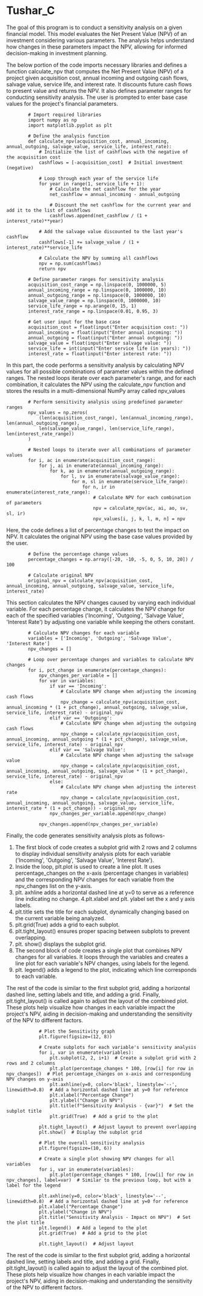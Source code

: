 # Tushar_C
The goal of this program is to conduct a sensitivity analysis on a given financial model. This model evaluates the Net Present Value (NPV) of an investment considering various parameters. 
The analysis helps understand how changes in these parameters impact the NPV, allowing for informed decision-making in investment planning.

The below portion of the code imports necessary libraries and defines a function calculate_npv that computes the Net Present Value (NPV) of a project given acquisition cost, annual incoming and outgoing cash flows, salvage value, service life, and interest rate. It discounts future cash flows to present value and returns the NPV.
It also defines parameter ranges for conducting sensitivity analysis. The user is prompted to enter base case values for the project's financial parameters.

            # Import required libraries
            import numpy as np
            import matplotlib.pyplot as plt
            
            # Define the analysis function
            def calculate_npv(acquisition_cost, annual_incoming, annual_outgoing, salvage_value, service_life, interest_rate):
                # Initialize the list of cashflows with the negative of the acquisition cost
                cashflows = [-acquisition_cost]  # Initial investment (negative)
                
                # Loop through each year of the service life
                for year in range(1, service_life + 1):
                    # Calculate the net cashflow for the year
                    net_cashflow = annual_incoming - annual_outgoing
                    
                    # Discount the net cashflow for the current year and add it to the list of cashflows
                    cashflows.append(net_cashflow / (1 + interest_rate)**year)
                
                # Add the salvage value discounted to the last year's cashflow
                cashflows[-1] += salvage_value / (1 + interest_rate)**service_life
                
                # Calculate the NPV by summing all cashflows
                npv = np.sum(cashflows)
                return npv
            
            # Define parameter ranges for sensitivity analysis
            acquisition_cost_range = np.linspace(0, 1000000, 5)
            annual_incoming_range = np.linspace(0, 1000000, 10)
            annual_outgoing_range = np.linspace(0, 1000000, 10)
            salvage_value_range = np.linspace(0, 1000000, 10)
            service_life_range = np.arange(0, 15, 1)
            interest_rate_range = np.linspace(0.01, 0.95, 3)
            
            # Get user input for the base case
            acquisition_cost = float(input("Enter acquisition cost: "))
            annual_incoming = float(input("Enter annual incoming: "))
            annual_outgoing = float(input("Enter annual outgoing: "))
            salvage_value = float(input("Enter salvage value: "))
            service_life = int(input("Enter service life (in years): "))
            interest_rate = float(input("Enter interest rate: "))



In this part, the code performs a sensitivity analysis by calculating NPV values for all possible combinations of parameter values within the defined ranges. 
The nested loops iterate over each parameter's range, and for each combination, it calculates the NPV using the calculate_npv function and stores the results in a multi-dimensional NumPy array called npv_values


            # Perform sensitivity analysis using predefined parameter ranges
            npv_values = np.zeros(
                (len(acquisition_cost_range), len(annual_incoming_range), len(annual_outgoing_range),
                len(salvage_value_range), len(service_life_range), len(interest_rate_range))
            )
            
            # Nested loops to iterate over all combinations of parameter values
            for i, ac in enumerate(acquisition_cost_range):
                for j, ai in enumerate(annual_incoming_range):
                    for k, ao in enumerate(annual_outgoing_range):
                        for l, sv in enumerate(salvage_value_range):
                            for m, sl in enumerate(service_life_range):
                                for n, ir in enumerate(interest_rate_range):
                                    # Calculate NPV for each combination of parameters
                                    npv = calculate_npv(ac, ai, ao, sv, sl, ir)
                                    npv_values[i, j, k, l, m, n] = npv
Here, the code defines a list of percentage changes to test the impact on NPV. It calculates the original NPV using the base case values provided by the user.

            # Define the percentage change values
            percentage_changes = np.array([-20, -10, -5, 0, 5, 10, 20]) / 100
            
            # Calculate original NPV
            original_npv = calculate_npv(acquisition_cost, annual_incoming, annual_outgoing, salvage_value, service_life, interest_rate)

This section calculates the NPV changes caused by varying each individual variable. For each percentage change, it calculates the NPV change for each of the specified variables
('Incoming', 'Outgoing', 'Salvage Value', 'Interest Rate') by adjusting one variable while keeping the others constant.

            # Calculate NPV changes for each variable
            variables = ['Incoming', 'Outgoing', 'Salvage Value', 'Interest Rate']
            npv_changes = []
            
            # Loop over percentage changes and variables to calculate NPV changes
            for i, pct_change in enumerate(percentage_changes):
                npv_changes_per_variable = []
                for var in variables:
                    if var == 'Incoming':
                        # Calculate NPV change when adjusting the incoming cash flows
                        npv_change = calculate_npv(acquisition_cost, annual_incoming * (1 + pct_change), annual_outgoing, salvage_value, service_life, interest_rate) - original_npv
                    elif var == 'Outgoing':
                        # Calculate NPV change when adjusting the outgoing cash flows
                        npv_change = calculate_npv(acquisition_cost, annual_incoming, annual_outgoing * (1 + pct_change), salvage_value, service_life, interest_rate) - original_npv
                    elif var == 'Salvage Value':
                        # Calculate NPV change when adjusting the salvage value
                        npv_change = calculate_npv(acquisition_cost, annual_incoming, annual_outgoing, salvage_value * (1 + pct_change), service_life, interest_rate) - original_npv
                    else:
                        # Calculate NPV change when adjusting the interest rate
                        npv_change = calculate_npv(acquisition_cost, annual_incoming, annual_outgoing, salvage_value, service_life, interest_rate * (1 + pct_change)) - original_npv
                    npv_changes_per_variable.append(npv_change)
                
                npv_changes.append(npv_changes_per_variable)


Finally, the code generates sensitivity analysis plots as follows-
1. The first block of code creates a subplot grid with 2 rows and 2 columns to display individual sensitivity analysis plots for each variable ('Incoming', 'Outgoing', 'Salvage Value', 'Interest Rate').
2. Inside the loop, plt.plot is used to create a line plot. It uses percentage_changes on the x-axis (percentage changes in variables) and the corresponding NPV changes for each variable from the npv_changes list on the y-axis.
3. plt. axhline adds a horizontal dashed line at y=0 to serve as a reference line indicating no change.
4.plt.xlabel and plt. ylabel set the x and y axis labels.
5. plt.title sets the title for each subplot, dynamically changing based on the current variable being analyzed.
6. plt.grid(True) adds a grid to each subplot.
7. plt.tight_layout() ensures proper spacing between subplots to prevent overlapping.
9. plt. show() displays the subplot grid.
10. The second block of code creates a single plot that combines NPV changes for all variables. It loops through the variables and creates a line plot for each variable's NPV changes, using labels for the legend.
11. plt. legend() adds a legend to the plot, indicating which line corresponds to each variable.

The rest of the code is similar to the first subplot grid, adding a horizontal dashed line, setting labels and title, and adding a grid.
Finally, plt.tight_layout() is called again to adjust the layout of the combined plot.
These plots help visualize how changes in each variable impact the project's NPV, aiding in decision-making and understanding the sensitivity of the NPV to different factors.

                # Plot the Sensitivity graph
                plt.figure(figsize=(12, 8))
                
                # Create subplots for each variable's sensitivity analysis
                for i, var in enumerate(variables):
                    plt.subplot(2, 2, i+1)  # Create a subplot grid with 2 rows and 2 columns
                    plt.plot(percentage_changes * 100, [row[i] for row in npv_changes])  # Plot percentage_changes on x-axis and corresponding NPV changes on y-axis
                    plt.axhline(y=0, color='black', linestyle='--', linewidth=0.8)  # Add a horizontal dashed line at y=0 for reference
                    plt.xlabel("Percentage Change")
                    plt.ylabel("Change in NPV")
                    plt.title(f"Sensitivity Analysis - {var}")  # Set the subplot title
                    plt.grid(True)  # Add a grid to the plot
                
                plt.tight_layout()  # Adjust layout to prevent overlapping
                plt.show()  # Display the subplot grid
                
                # Plot the overall sensitivity analysis
                plt.figure(figsize=(10, 6))
                
                # Create a single plot showing NPV changes for all variables
                for i, var in enumerate(variables):
                    plt.plot(percentage_changes * 100, [row[i] for row in npv_changes], label=var)  # Similar to the previous loop, but with a label for the legend
                
                plt.axhline(y=0, color='black', linestyle='--', linewidth=0.8)  # Add a horizontal dashed line at y=0 for reference
                plt.xlabel("Percentage Change")
                plt.ylabel("Change in NPV")
                plt.title("Sensitivity Analysis - Impact on NPV")  # Set the plot title
                plt.legend()  # Add a legend to the plot
                plt.grid(True)  # Add a grid to the plot
                
                plt.tight_layout()  # Adjust layout
                
The rest of the code is similar to the first subplot grid, adding a horizontal dashed line, setting labels and title, and adding a grid.
Finally, plt.tight_layout() is called again to adjust the layout of the combined plot.
These plots help visualize how changes in each variable impact the project's NPV, aiding in decision-making and understanding the sensitivity of the NPV to different factors.










